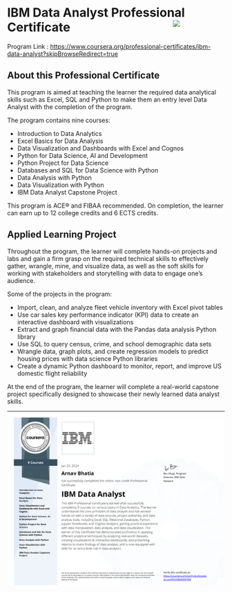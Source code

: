 # IBM Data Analyst Professional Certificate <img src="https://raw.githubusercontent.com/roshangrewal/IBM-Data-Science-Professional-Certification/master/IBM-Banner.png" align="right" width="120" />

Program Link : https://www.coursera.org/professional-certificates/ibm-data-analyst?skipBrowseRedirect=true

## About this Professional Certificate
This program is aimed at teaching the learner the required data analytical skills such as Excel, SQL and Python to make them an entry level Data Analyst with the completion of the program.

The program contains nine courses:
-	Introduction to Data Analytics
-	Excel Basics for Data Analysis
-	Data Visualization and Dashboards with Excel and Cognos
-	Python for Data Science, AI and Development
-	Python Project for Data Science
-	Databases and SQL for Data Science with Python
-	Data Analysis with Python
-	Data Visualization with Python
-	IBM Data Analyst Capstone Project

This program is ACE® and FIBAA recommended. On completion, the learner can earn up to 12 college credits and 6 ECTS credits.

## Applied Learning Project

Throughout the program, the learner will complete hands-on projects and labs and gain a firm grasp on the required technical skills to effectively gather, wrangle, mine, and visualize data, as well as the soft skills for working with stakeholders and storytelling with data to engage one’s audience.

Some of the projects in the program:
-	Import, clean, and analyze fleet vehicle inventory with Excel pivot tables
-	Use car sales key performance indicator (KPI) data to create an interactive dashboard with visualizations
-	Extract and graph financial data with the Pandas data analysis Python library
-	Use SQL to query census, crime, and school demographic data sets
-	Wrangle data, graph plots, and create regression models to predict housing prices with data science Python libraries
-	Create a dynamic Python dashboard to monitor, report, and improve US domestic flight reliability

At the end of the program, the learner will complete a real-world capstone project specifically designed to showcase their newly learned data analyst skills.



---

<p align="center">
<img src="/IBM_DataAnalyst_ProfessionalCertificate.png" >
